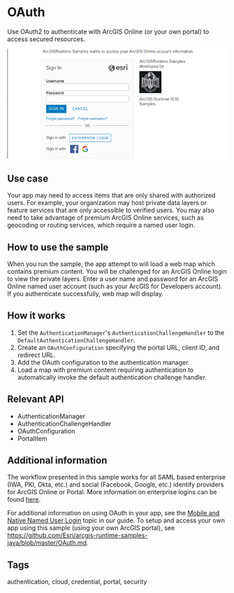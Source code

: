 # OAuth

Use OAuth2 to authenticate with ArcGIS Online (or your own portal) to access secured resources.

![](OAuth.png)

## Use case

Your app may need to access items that are only shared with authorized users. For example, your organization may host private data layers or feature services that are only accessible to verified users. You may also need to take advantage of premium ArcGIS Online services, such as geocoding or routing services, which require a named user login.

## How to use the sample

When you run the sample, the app attempt to will load a web map which contains premium content. You will be challenged for an ArcGIS Online login to view the private layers. Enter a user name and password for an ArcGIS Online named user account (such as your ArcGIS for Developers account). If you authenticate successfully, web map will display.

## How it works

1.  Set the `AuthenticationManager`'s `AuthenticationChallengeHandler` to the `DefaultAuthenticationChallengeHandler`.
2.  Create an `OAuthConfiguration` specifying the portal URL, client ID, and redirect URL.
3.  Add the OAuth configuration to the authentication manager.
4.  Load a map with premium content requiring authentication to automatically invoke the default authentication challenge handler.

## Relevant API

*   AuthenticationManager
*   AuthenticationChallengeHandler
*   OAuthConfiguration
*   PortalItem

## Additional information

The workflow presented in this sample works for all SAML based enterprise (IWA, PKI, Okta, etc.) and social (Facebook, Google, etc.) identify providers for ArcGIS Online or Portal. More information on enterprise logins can be found [here](https://doc.arcgis.com/en/arcgis-online/administer/enterprise-logins.htm).

For additional information on using OAuth in your app, see the [Mobile and Native Named User Login](https://developers.arcgis.com/documentation/core-concepts/security-and-authentication/mobile-and-native-user-logins/) topic in our guide. To setup and access your own app using this sample (using your own ArcGIS portal), see https://github.com/Esri/arcgis-runtime-samples-java/blob/master/OAuth.md.

## Tags

authentication, cloud, credential, portal, security
